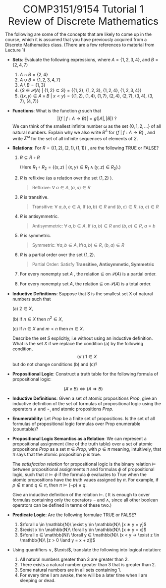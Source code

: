 <center><font size=6pt>COMP3151/9154 Tutorial 1</font> </center>
<center><font size=6pt>Review of Discrete Mathematics</font></center>

The following are some of the concepts that are likely to come up in the course, which it is assumed that you have previously acquired from a Discrete Mathematics class. (There are a few references to material from Lecture 1)

-  **Sets**:  Evaluate the following expressions, where $A=\{1,2,3,4\}$, and $B=\{2, 4, 7\}$
    1. $A\cap B = \{2, 4\}$
    1. $A\cup B=\{1, 2, 3, 4, 7\}$
    1. $A\setminus B = \{1, 3\}$
    1. $\{S\in \mathcal{P}(A)\ |\ \{1, 2\}\subseteq S\} = \{\{1, 2\},\ \{1, 2, 3\},\ \{1, 2, 4\},\ \{1, 2, 3, 4\}\}$
    1. $\{(x, y)\in A\times B\ |\ x < y\} = \{(1, 2),\ (1, 4),\ (1, 7),\ (2, 4),\ (2, 7),\ (3, 4),\ (3, 7),\ (4, 7)\}$ 


- **Functions**:  What is the function $g$ such that
  $$
  |\{f\ |\ f:A\rightarrow B\}|=g(|A|, |B|)\ ?
  $$
  We can think of the smallest infinite number ω as the set $\{ 0, 1, 2, . . .\}$ of all natural numbers. Explain why we also write $B^A$ for $\{f\ |\ f : A \rightarrow B\}$ , and write $\Sigma^\omega$ for the set of all infinite sequences of elements of $\Sigma$.

- **Relations**:  For $R = \{ (1, 2), (2, 1), (1, 1)\}$ , are the following TRUE or FALSE?

  1. $R \subseteq R \circ R$ 

     (Here $R_1 \circ R_2 = \{ (x, z )\ |\ (x, y ) \in R_1 \wedge (y, z ) \in R_2\}$.)

  2. $R$ is reflixive (as a relation over the set $\{ 1, 2\}$ ). 

     > Reflixive: $\forall\ a \in A, (a, a) \in R$

  3. $R$ is transitive.

     > Transitive: $\forall\ a, b, c \in A$, If $(a, b)\in R$ and $(b, c)\in R$, $(a, c)\in R$

  4. $R$ is antisymmetric.

     > Antisymmetric: $\forall\ a, b \in A$, If $(a, b)\in R$ and $(b, a)\in R$, $a=b$

  5. $R$ is symmetric. 

     > Symmetric: $\forall a, b \in A$, If$(a, b)\in R$, $(b, a)\in R$

  6. $R$ is a partial order over the set $\{ 1, 2\}$.

     > Partial Order: Satisfy **Transitive, Antisymmetic, Symmetric**

  7. For every nonempty set $A$ , the relation $\subseteq$ on $\mathcal{P} (A )$ is a partial order.

  8. For every nonempty set $A$, the relation $\subseteq$ on $\mathcal{P} (A )$ is a total order.

- **Inductive Definitions**:  Suppose that S is the smallest set X of natural numbers such that

  (a) $2 \in X$,

  (b) If $n \in X$ then $n^2 \in X$,

  (c) If $n \in X$ and $m < n$ then $m \in X$.

  Describe the set $S$ explicitly, i.e without using an inductive definition. What is the set $X$ if we replace the condition (a) by the following condition,
  $$
  (a’)\ 1 \in X
  $$
  but do not change conditions (b) and (c)?

-  **Propositional Logic**:  Construct a truth table for the following formula of propositional logic:

$$
(\not A \lor B) \Leftrightarrow (A \Rightarrow B)
$$
- **Inductive Definitions**:  Given a set of atomic propositions $Prop$, give an inductive definition of the set of formulas of propositional logic using the operators $\land$ and $\lnot$˛ and atomic propositions $Prop$.

- **Enumerability**:  Let $Prop$ be a finite set of propositions. Is the set of all formulas of propositional logic formulas over Prop enumerable (countable)?

- **Propositional Logic Semantics as a Relation**:  We can represent a propositional assignment (line of the truth table) over a set of atomic propositions $Prop$ as a set $\pi \in Prop$, with $p\in \pi$ meaning, intuitively, that $\pi$ says that the atomic proposition $p$ is true.

  The *satisfaction relation* for propositional logic is the binary relation $\vDash$ between propositional assignments $\pi$ and formulas $\phi$ of propositional logic, such that $\pi \vDash \phi$ if the formula $\phi$ evaluates to True when the atomic propositions have the truth vaues assigned by $\pi$. For example, if $p \notin \pi$ and $q\in \pi$, then $\pi \vDash (\lnot p)\land q$.

  Give an inductive definition of the relation $\vDash$. ( It is enough to cover formulas containing only the operators $\lnot$ and $\land$, since all other boolean operators can be defined in terms of these two.)

- **Predicate Logic**: Are the following formulae TRUE or FALSE?
  1. $\forall x \in \mathbb{N}\ \exist y \in \mathbb{N}\  [x ∗ y = y]$
  2. $\exist x \in \mathbb{N}\ \forall y \in \mathbb{N}\  [x ∗ y = x]$
  3. $\forall x ∈ \mathbb{N}\ \forall y ∈ \mathbb{N}\  (x < y → \exist z \in \mathbb{N}\ [z > 0 \land y = x + z])$

- Using quantifiers $\lor$, $\exist$, translate the following into logical notation:
  1. All natural numbers greater than 3 are greater than 2.
  2. There exists a natural number greater than 3 that is greater than 2.
  3. Some natural numbers are in all sets containing 1.
  4. For every time I am awake, there will be a later time when I am sleeping or dead.